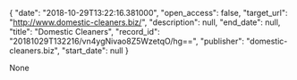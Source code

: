 {
  "date": "2018-10-29T13:22:16.381000", 
  "open_access": false, 
  "target_url": "http://www.domestic-cleaners.biz/", 
  "description": null, 
  "end_date": null, 
  "title": "Domestic Cleaners", 
  "record_id": "20181029T132216/vn4ygNivao8Z5WzetqO/hg==", 
  "publisher": "domestic-cleaners.biz", 
  "start_date": null
}

None